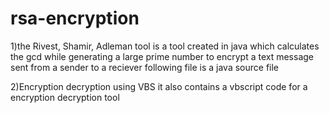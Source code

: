 # rsa-encryption

1)the Rivest, Shamir, Adleman tool is a tool created in java which calculates the gcd while generating a large prime number to encrypt a
text message sent from a sender to a reciever
following file is a java source file 

2)Encryption decryption using VBS
it also contains a vbscript code for a encryption decryption tool
